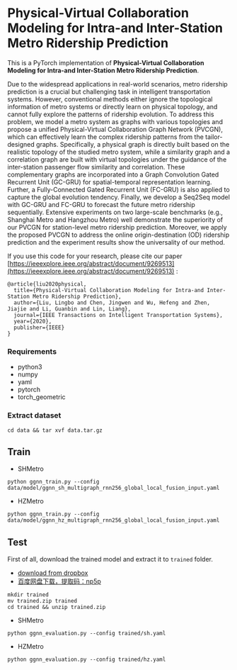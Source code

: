 # Physical-Virtual Collaboration Modeling for Intra-and Inter-Station Metro Ridership Prediction
This is a PyTorch implementation of **Physical-Virtual Collaboration Modeling for Intra-and Inter-Station Metro Ridership Prediction**. 

Due to the widespread applications in real-world scenarios, metro ridership prediction is a crucial but challenging task in intelligent transportation systems. However, conventional methods either ignore the topological information of metro systems or directly learn on physical topology, and cannot fully explore the patterns of ridership evolution. To address this problem, we model a metro system as graphs with various topologies and propose a unified Physical-Virtual Collaboration Graph Network (PVCGN), which can effectively learn the complex ridership patterns from the tailor-designed graphs. Specifically, a physical graph is directly built based on the realistic topology of the studied metro system, while a similarity graph and a correlation graph are built with virtual topologies under the guidance of the inter-station passenger flow similarity and correlation. These complementary graphs are incorporated into a Graph Convolution Gated Recurrent Unit (GC-GRU) for spatial-temporal representation learning. Further, a Fully-Connected Gated Recurrent Unit (FC-GRU) is also applied to capture the global evolution tendency. Finally, we develop a Seq2Seq model with GC-GRU and FC-GRU to forecast the future metro ridership sequentially. Extensive experiments on two large-scale benchmarks (e.g., Shanghai Metro and Hangzhou Metro) well demonstrate the superiority of our PVCGN for station-level metro ridership prediction. Moreover, we apply the proposed PVCGN to address the online origin-destination (OD) ridership prediction and the experiment results show the universality of our method.


If you use this code for your research, please cite our paper [https://ieeexplore.ieee.org/abstract/document/9269513](https://ieeexplore.ieee.org/abstract/document/9269513) :

```
@article{liu2020physical,
  title={Physical-Virtual Collaboration Modeling for Intra-and Inter-Station Metro Ridership Prediction},
  author={Liu, Lingbo and Chen, Jingwen and Wu, Hefeng and Zhen, Jiajie and Li, Guanbin and Lin, Liang},
  journal={IEEE Transactions on Intelligent Transportation Systems},
  year={2020},
  publisher={IEEE}
}
```

### Requirements
- python3
- numpy
- yaml
- pytorch
- torch_geometric
### Extract dataset
```
cd data && tar xvf data.tar.gz
```
## Train
- SHMetro
```
python ggnn_train.py --config
data/model/ggnn_sh_multigraph_rnn256_global_local_fusion_input.yaml
```

- HZMetro
```
python ggnn_train.py --config
data/model/ggnn_hz_multigraph_rnn256_global_local_fusion_input.yaml
```
## Test
First of all, download the trained model and extract it to `trained` folder.

- [download from dropbox ](https://www.dropbox.com/s/37ep6jafampcavf/trained.zip?dl=0)
- [百度网盘下载，提取码：np5p](https://pan.baidu.com/s/1lesAk4WOfBQtg0a0XgDfvA)

 ```
mkdir trained
mv trained.zip trained
cd trained && unzip trained.zip
```
- SHMetro
```
python ggnn_evaluation.py --config trained/sh.yaml
```
- HZMetro
```
python ggnn_evaluation.py --config trained/hz.yaml
```

